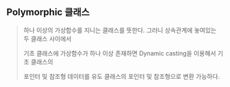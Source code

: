 ## Polymorphic 클래스
> 하나 이상의 가상합수를 지니는 클래스를 뜻한다. 그러니 상속관계에 놓여있는 두 클래스 사이에서 
> 
> 기초 클래스에 가상함수가 하나 이상 존재하면 Dynamic casting을 이용해서 기초 클래스의 
> 
> 포인터 및 참조형 데이터를 유도 클래스의 포인터 및 참조형으로 변환 가능하다.
